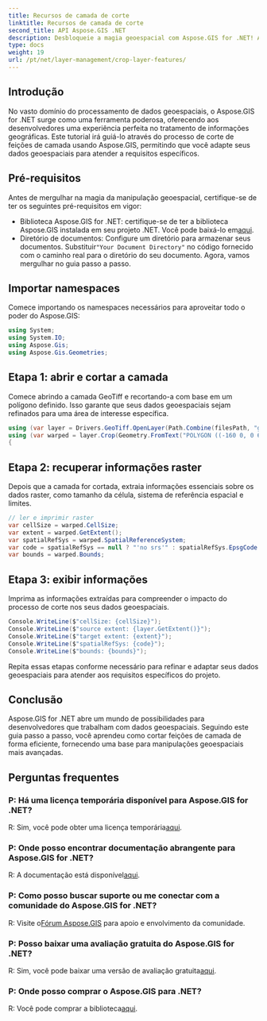 ```yaml
---
title: Recursos de camada de corte
linktitle: Recursos de camada de corte
second_title: API Aspose.GIS .NET
description: Desbloqueie a magia geoespacial com Aspose.GIS for .NET! A camada de corte apresenta recursos sem esforço. Baixe o seu teste gratuito agora. #Aspose #GIS #geoespacial
type: docs
weight: 19
url: /pt/net/layer-management/crop-layer-features/
---
```

## Introdução
No vasto domínio do processamento de dados geoespaciais, o Aspose.GIS for .NET surge como uma ferramenta poderosa, oferecendo aos desenvolvedores uma experiência perfeita no tratamento de informações geográficas. Este tutorial irá guiá-lo através do processo de corte de feições de camada usando Aspose.GIS, permitindo que você adapte seus dados geoespaciais para atender a requisitos específicos.
## Pré-requisitos
Antes de mergulhar na magia da manipulação geoespacial, certifique-se de ter os seguintes pré-requisitos em vigor:
-  Biblioteca Aspose.GIS for .NET: certifique-se de ter a biblioteca Aspose.GIS instalada em seu projeto .NET. Você pode baixá-lo em[aqui](https://releases.aspose.com/gis/net/).
-  Diretório de documentos: Configure um diretório para armazenar seus documentos. Substituir`"Your Document Directory"` no código fornecido com o caminho real para o diretório do seu documento.
Agora, vamos mergulhar no guia passo a passo.
## Importar namespaces
Comece importando os namespaces necessários para aproveitar todo o poder do Aspose.GIS:
```csharp
using System;
using System.IO;
using Aspose.Gis;
using Aspose.Gis.Geometries;
```
## Etapa 1: abrir e cortar a camada
Comece abrindo a camada GeoTiff e recortando-a com base em um polígono definido. Isso garante que seus dados geoespaciais sejam refinados para uma área de interesse específica.
```csharp
using (var layer = Drivers.GeoTiff.OpenLayer(Path.Combine(filesPath, "geodetic_world.tif")))
using (var warped = layer.Crop(Geometry.FromText("POLYGON ((-160 0, 0 60, 160 0, 0 -160, -160 0))")))
{
```
## Etapa 2: recuperar informações raster
Depois que a camada for cortada, extraia informações essenciais sobre os dados raster, como tamanho da célula, sistema de referência espacial e limites.
```csharp
// ler e imprimir raster
var cellSize = warped.CellSize;
var extent = warped.GetExtent();
var spatialRefSys = warped.SpatialReferenceSystem;
var code = spatialRefSys == null ? "'no srs'" : spatialRefSys.EpsgCode.ToString();
var bounds = warped.Bounds;
```
## Etapa 3: exibir informações
Imprima as informações extraídas para compreender o impacto do processo de corte nos seus dados geoespaciais.
```csharp
Console.WriteLine($"cellSize: {cellSize}");
Console.WriteLine($"source extent: {layer.GetExtent()}");
Console.WriteLine($"target extent: {extent}");
Console.WriteLine($"spatialRefSys: {code}");
Console.WriteLine($"bounds: {bounds}");
```
Repita essas etapas conforme necessário para refinar e adaptar seus dados geoespaciais para atender aos requisitos específicos do projeto.
## Conclusão
Aspose.GIS for .NET abre um mundo de possibilidades para desenvolvedores que trabalham com dados geoespaciais. Seguindo este guia passo a passo, você aprendeu como cortar feições de camada de forma eficiente, fornecendo uma base para manipulações geoespaciais mais avançadas.
## Perguntas frequentes
### P: Há uma licença temporária disponível para Aspose.GIS for .NET?
 R: Sim, você pode obter uma licença temporária[aqui](https://purchase.aspose.com/temporary-license/).
### P: Onde posso encontrar documentação abrangente para Aspose.GIS for .NET?
 R: A documentação está disponível[aqui](https://reference.aspose.com/gis/net/).
### P: Como posso buscar suporte ou me conectar com a comunidade do Aspose.GIS for .NET?
 R: Visite o[Fórum Aspose.GIS](https://forum.aspose.com/c/gis/33) para apoio e envolvimento da comunidade.
### P: Posso baixar uma avaliação gratuita do Aspose.GIS for .NET?
 R: Sim, você pode baixar uma versão de avaliação gratuita[aqui](https://releases.aspose.com/).
### P: Onde posso comprar o Aspose.GIS para .NET?
 R: Você pode comprar a biblioteca[aqui](https://purchase.aspose.com/buy).